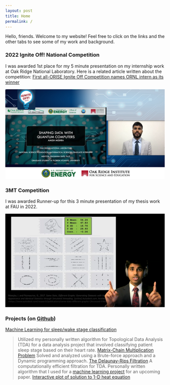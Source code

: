 ```yaml
---
layout: post
title: Home
permalink: /
---
```


Hello, friends. Welcome to my website! Feel free to click on the links and the other tabs to see some of my work and background.

### 2022 Ignite Off! National Competition 
I was awarded 1st place for my 5 minute presentation on my internship work at Oak Ridge National Laboratory. Here is a related article written about the competition: [First all-ORISE Ignite Off Competition names ORNL intern as its winner](https://orise.orau.gov/news/archive/2022/first-all-orise-ignite-off-competition-names-ornl-intern-as-its-winner.html)

<div class='video_imgs'>
    <a href="https://vimeo.com/734537714"><img src="/assets/img/ignite-off_screenshot.png" alt="Ignite off! talk"></a>
</div>

### 3MT Competition
I was awarded Runner-up for this 3 minute presentation of my thesis work at FAU in 2022.
<div class='video_imgs'>
    <a href="https://youtu.be/IsaGI1OBNhE"><img src="/assets/img/3mt_thesis_screeshot.png" alt="Seeing Data: For Now We see Dimly, but Soon We Will See Shape to Shape"></a>
</div>


### Projects (on [Github](https://github.com/amish-mishra))

[Machine Learning for sleep/wake stage classification](https://github.com/amish-mishra/ML-Del-Rips-sleep-wake-classification)
>Utilized my personally written algorithm for Topological Data Analysis (TDA) for a data analysis project that involved classifying patient sleep stage based on their heart rate.
[Matrix-Chain Multiplication Problem](https://github.com/amish-mishra/matrix-chain-multiplication)
>Solved and analyzed using a Brute-force approach and a Dynamic programming approach.
[The Delaunay-Rips Filtration](https://github.com/amish-mishra/cechmate-DR)
> A computationally efficient filtration for TDA. Personally written algorithm that I used for a [machine learning project](https://github.com/amish-mishra/ML-Del-Rips-sleep-wake-classification) for an upcoming paper.
[Interactive plot of solution to 1-D heat equation](https://github.com/amish-mishra/1d-heat-eqn)
